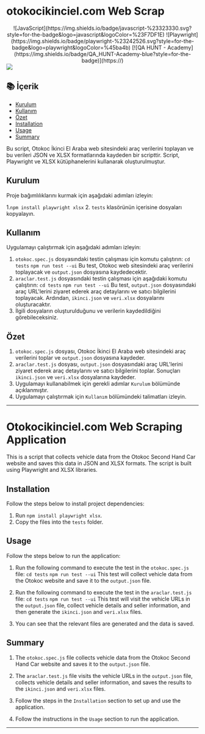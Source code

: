 # otokocikinciel.com Web Scrap

<div align="center">
![JavaScript](https://img.shields.io/badge/javascript-%23323330.svg?style=for-the-badge&logo=javascript&logoColor=%23F7DF1E)
![Playwright](https://img.shields.io/badge/playwright-%23242526.svg?style=for-the-badge&logo=playwright&logoColor=%45ba4b)
[![QA HUNT - Academy](https://img.shields.io/badge/QA_HUNT-Academy-blue?style=for-the-badge)](https://)
</div>
<img src="https://imgur.com/kEChm39.gif"/>

## 📚 İçerik
- [Kurulum](#Kurulum)
- [Kullanım](#Kullanım)
- [Özet](#Özet)
- [Installation](#Installation)
- [Usage](#Usage)
- [Summary](#Summary)

Bu script, Otokoc İkinci El Araba web sitesindeki araç verilerini toplayan ve bu verileri JSON ve XLSX formatlarında kaydeden bir scripttir. Script, Playwright ve XLSX kütüphanelerini kullanarak oluşturulmuştur.

## Kurulum

Proje bağımlılıklarını kurmak için aşağıdaki adımları izleyin:

1.`npm install playwright xlsx`
2. `tests` klasörünün içerisine dosyaları kopyalayın.

## Kullanım

Uygulamayı çalıştırmak için aşağıdaki adımları izleyin:

1. `otokoc.spec.js` dosyasındaki testin çalışması için komutu çalıştırın: `cd tests` `npm run test --ui`
Bu test, Otokoc web sitesindeki araç verilerini toplayacak ve `output.json` dosyasına kaydedecektir.
2. `araclar.test.js` dosyasındaki testin çalışması için aşağıdaki komutu çalıştırın: `cd tests` `npm run test --ui`
Bu test, `output.json` dosyasındaki araç URL'lerini ziyaret ederek araç detaylarını ve satıcı bilgilerini toplayacak. Ardından, `ikinci.json` ve `veri.xlsx` dosyalarını oluşturacaktır.
3. İlgili dosyaların oluşturulduğunu ve verilerin kaydedildiğini görebileceksiniz.

## Özet

1. `otokoc.spec.js` dosyası, Otokoc İkinci El Araba web sitesindeki araç verilerini toplar ve `output.json` dosyasına kaydeder.
2. `araclar.test.js` dosyası, `output.json` dosyasındaki araç URL'lerini ziyaret ederek araç detaylarını ve satıcı bilgilerini toplar. Sonuçları `ikinci.json` ve `veri.xlsx` dosyalarına kaydeder.
3. Uygulamayı kullanabilmek için gerekli adımlar `Kurulum` bölümünde açıklanmıştır.
4. Uygulamayı çalıştırmak için `Kullanım` bölümündeki talimatları izleyin.

---

# Otokocikinciel.com Web Scraping Application

This is a script that collects vehicle data from the Otokoc Second Hand Car website and saves this data in JSON and XLSX formats. The script is built using Playwright and XLSX libraries.

## Installation

Follow the steps below to install project dependencies:

1. Run `npm install playwright xlsx`.
2. Copy the files into the `tests` folder.

## Usage

Follow the steps below to run the application:

1. Run the following command to execute the test in the `otokoc.spec.js` file: `cd tests` `npm run test --ui`
   This test will collect vehicle data from the Otokoc website and save it to the `output.json` file.

2. Run the following command to execute the test in the `araclar.test.js` file: `cd tests` `npm run test --ui`
   This test will visit the vehicle URLs in the `output.json` file, collect vehicle details and seller information, and then generate the `ikinci.json` and `veri.xlsx` files.

3. You can see that the relevant files are generated and the data is saved.

## Summary

1. The `otokoc.spec.js` file collects vehicle data from the Otokoc Second Hand Car website and saves it to the `output.json` file.

2. The `araclar.test.js` file visits the vehicle URLs in the `output.json` file, collects vehicle details and seller information, and saves the results to the `ikinci.json` and `veri.xlsx` files.

3. Follow the steps in the `Installation` section to set up and use the application.

4. Follow the instructions in the `Usage` section to run the application.

---




